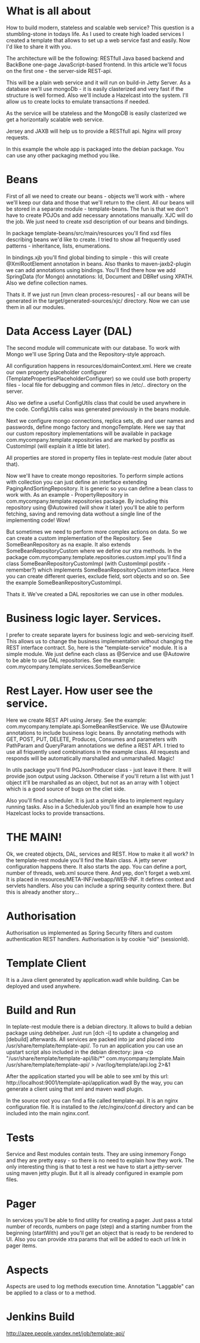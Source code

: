 What is all about
=================

How to build modern, stateless and scalable web service? This question is a stumbling-stone in todays life. 
As I used to create high loaded services I created a template that allows to set up a web service fast and easily. Now I'd like to share it with you.

The architecture will be the following: RESTfull Java based backend and BackBone one-page JavaScript-based frontend. In this article we'll focus on the first one - the server-side REST-api.

This will be a plain web service and it will run on build-in Jetty Server. As a database we'll use mongoDb - it is easily clasterized and very fast if the structure is well formed. Also we'll include a Hazelcast into the system. I'll allow us to create locks to emulate transactions if needed. 

As the service will be stateless and the MongoDB is easily clasterized we get a horizontally scalable web service.

Jersey and JAXB will help us to provide a RESTfull api. Nginx will proxy requests. 

In this example the whole app is packaged into the debian package. You can use any other packaging method you like.

Beans
=====
First of all we need to create our beans - objects we'll work with - where we'll keep our data and those that we'll return to the client.
All our beans will be stored in a separate module - template-beans. 
The fun is that we don't have to create POJOs and add necessary annotations manually. XJC will do the job. We just need to create xsd description of our beans and bindings.

In package template-beans/src/main/resources you'll find xsd files describing beans we'd like to create. I tried to show all frequently used patterns - inheritance, lists, enumerations.

In bindings.xjb you'll find global binding to simple - this will create @XmlRootElement annotation in beans.
Also thanks to maven-jaxb2-plugin we can add annotations using bindings. You'll find there how we add SpringData (for Mongo) annotations: Id, Document and DBRef using XPATH. Also we define collection names.

Thats it. If we just run [mvn clean process-resoures] - all our beans will be generated in the target/generated-sources/xjc/ directory. Now we can use them in all our modules.


Data Access Layer (DAL)
=======================
The second module will communicate with our database. To work with Mongo we'll use Spring Data and the Repository-style approach.

All configuration happens in resources/domainContext.xml.
Here we create our own property placeholder configurer (TemplatePropertiesPlaceholderConfigurer) so we could use both property files - local file for debugging and common files in /etc/.. directory on the server.

Also we define a useful ConfigUtils class that could be used anywhere in the code. ConfigUtils calss was generated previously in the beans module.

Next we configure mongo connections, replica sets, db and user names and passwords, define mongo factory and mongoTemplate.
Here we say that our custom repository implementations will be available in package com.mycompany.template.repositories and are marked by postfix as CustomImpl (will explain it a little bit later).

All properties are stored in property files in teplate-rest module (later about that).

Now we'll have to create mongo repositories. 
To perform simple actions with collection you can just define an interface extending PagingAndSortingRepository. It is generic so you can define a bean class to work with.
As an example - PropertyRepository in com.mycompany.template.repositories package. By including this repository using @Autowired (will show it later) you'll be able to perform fetching, saving and removing data wothout a single line of the implementing code! Wow!

But sometimes we need to perform more complex actions on data. So we can create a custom implementation of the Repository. See SomeBeanRepository as na exaple. It also extends SomeBeanRepositoryCustom where we define our xtra methods. In the package com.mycompany.template.repositories.custom.impl you'll find a class SomeBeanRepositoryCustomImpl (with CustomImpl postifx - remember?) which implements SomeBeanRepositoryCustom interface. Here you can create different queries, exclude field, sort objects and so on. See the example SomeBeanRepositoryCustomImpl.

Thats it. We've created a DAL repositories we can use in other modules.


Business logic layer. Services.
===============================
I prefer to create separate layers for business logic and web-servicing itself. This allows us to change the business implementation without changing the REST interface contract.
So, here is the "template-service" module. It is a simple module. We just define each class as @Service and use @Autowire to be able to use DAL repositories. See the example: com.mycompany.template.services.SomeBeanService

Rest Layer. How user see the service.
====================================
Here we create REST API using Jersey. See the example: com.mycompany.template.api.SomeBeanRestService.
We use @Autowire annotations to include business logic beans. By annotating methods with GET, POST, PUT, DELETE, Produces, Consumes and parameters with PathParam and QueryParam annotations we define a REST API. I tried to use all friquently used combinations in the example class. 
All requests and responds will be automatically marshalled and unmarshalled. Magic!

In utils package you'll find PGJsonProducer class - just leave it there. It will provide json output using Jackson. Otherwise if you'll return a list with just 1 object it'll be marshalled as an object, but not as an array with 1 object which is a good source of bugs on the cliet side.

Also you'll find a scheduler. It is just a simple idea to implement regulary running tasks. Also in a SchedulerJob you'll find an example how to use Hazelcast locks to provide transactions.


THE MAIN!
=========
Ok, we created objects, DAL, services and REST. How to make it all work? 
In the template-rest module you'll find the Main class. A jetty server configuration happens there. It also starts the app. You can define a port, number of threads, web.xml source there. And yep, don't forget a web.xml. It is placed in resources/META-INF/webapp/WEB-INF. It defines context and servlets handlers. Also you can include a spring sequrity context there. But this is already another story...  


Authorisation
=============
Authorisation us implemented as Spring Security filters and custom authentication REST handlers.
Authorisation is by cookie "sid" (sessionId).


Template Client
=============
It is a Java client generated by application.wadl while building. Can be deployed and used anywhere.


Build and Run
==============
In teplate-rest module there is a debian directory. It allows to build a debian package using debhelper. Just run [dch -i] to update a changelog and [debuild] afterwards.
All services are packed into jar and placed into /usr/share/template/template-api/. To run an application you can use an upstart script also included in the debian directory:
java -cp "/usr/share/template/template-api/lib/*" com.mycompany.template.Main /usr/share/template/template-api/ > /var/log/template/api.log 2>&1

After the application started you will be able to see xml by this url: http://localhost:9001/template-api/application.wadl
By the way, you can generate a client using that xml and maven wadl plugin.

In the source root you can find a file called template-api. It is an nginx configuration file. It is installed to the /etc/nginx/conf.d directory and can be included into the main nginx.conf.

Tests
=====
Service and Rest modules contain tests. They are using inmemory Fongo and they are pretty easy - so there is no need to explain how they work. The only interesting thing is that to test a rest we have to start a jetty-server using maven jetty plugin. But it all is already configured in example pom files. 


Pager
=====
In services you'll be able to find utility for creating a pager. Just pass a total number of records, numbers on page (step) and a starting number from the beginning (startWith) and you'll get an object that is ready to be rendered to UI.
Also you can provide xtra params that will be added to each url link in pager items.


Aspects
=======================
Aspects are used to log methods execution time. Annotation "Laggable" can be applied to a class or to a method.


Jenkins Build
======
http://azee.people.yandex.net/job/template-api/